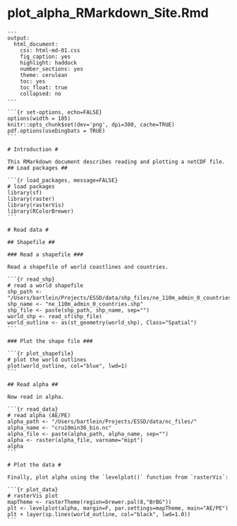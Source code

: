 # plot\_alpha\_RMarkdown\_Site.Rmd #

	---
	output:
	  html_document:
	    css: html-md-01.css
	    fig_caption: yes
	    highlight: haddock
	    number_sections: yes
	    theme: cerulean
	    toc: yes
	    toc_float: true
	    collapsed: no
	---
	
	```{r set-options, echo=FALSE}
	options(width = 105)
	knitr::opts_chunk$set(dev='png', dpi=300, cache=TRUE)
	pdf.options(useDingbats = TRUE)
	```
	
	# Introduction #
	
	This RMarkdown document describes reading and plotting a netCDF file.	
	## Load packages ## 
	
	```{r load_packages, message=FALSE}
	# load packages
	library(sf)
	library(raster)
	library(rasterVis)
	library(RColorBrewer)
	```
	
	# Read data #
	
	## Shapefile ##
	
	### Read a shapefile ###
	
	Read a shapefile of world coastlines and countries.
	
	```{r read_shp}
	# read a world shapefile
	shp_path <- "/Users/bartlein/Projects/ESSD/data/shp_files/ne_110m_admin_0_countries/"
	shp_name <- "ne_110m_admin_0_countries.shp"
	shp_file <- paste(shp_path, shp_name, sep="")
	world_shp <- read_sf(shp_file)
	world_outline <- as(st_geometry(world_shp), Class="Spatial")
	```
	
	### Plot the shape file ###
	
	```{r plot_shapefile}
	# plot the world outlines
	plot(world_outline, col="blue", lwd=1)
	```
	
	## Read alpha ##
	
	Now read in alpha.
	
	```{r read_data}
	# read alpha (AE/PE)
	alpha_path <- "/Users/bartlein/Projects/ESSD/data/nc_files/"
	alpha_name <- "cru10min30_bio.nc"
	alpha_file <- paste(alpha_path, alpha_name, sep="")
	alpha <- raster(alpha_file, varname="mipt")
	alpha
	```
	
	# Plot the data #
	
	Finally, plot alpha using the `levelplot()` function from `rasterVis`:
	
	```{r plot_data}
	# rasterVis plot
	mapTheme <- rasterTheme(region=brewer.pal(8,"BrBG"))
	plt <- levelplot(alpha, margin=F, par.settings=mapTheme, main="AE/PE")
	plt + layer(sp.lines(world_outline, col="black", lwd=1.0))
	```
	
